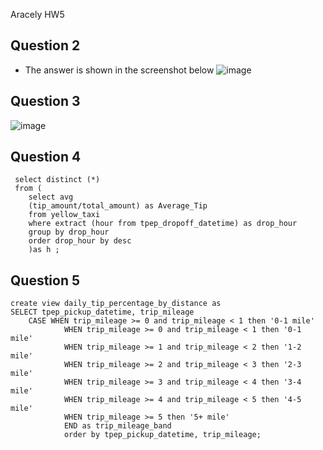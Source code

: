 Aracely
HW5

## Question 2

 - The answer is shown in the screenshot below
 ![image](https://user-images.githubusercontent.com/53866673/205170087-4e2a6dd3-616c-4e1a-a63b-a6666f01ced6.png)

## Question 3
![image](https://user-images.githubusercontent.com/53866673/205170247-c12544a7-f0a1-4b78-a604-703a430c7e13.png)

## Question 4

     select distinct (*)
     from (
     	select avg
     	(tip_amount/total_amount) as Average_Tip
     	from yellow_taxi
     	where extract (hour from tpep_dropoff_datetime) as drop_hour
     	group by drop_hour
     	order drop_hour by desc
     	)as h ;

## Question 5

    create view daily_tip_percentage_by_distance as
    SELECT tpep_pickup_datetime, trip_mileage 
    	CASE WHEN trip_mileage >= 0 and trip_mileage < 1 then '0-1 mile'
                WHEN trip_mileage >= 0 and trip_mileage < 1 then '0-1 mile'
                WHEN trip_mileage >= 1 and trip_mileage < 2 then '1-2 mile'
                WHEN trip_mileage >= 2 and trip_mileage < 3 then '2-3 mile'
                WHEN trip_mileage >= 3 and trip_mileage < 4 then '3-4 mile'
                WHEN trip_mileage >= 4 and trip_mileage < 5 then '4-5 mile'
                WHEN trip_mileage >= 5 then '5+ mile'
                END as trip_mileage_band
                order by tpep_pickup_datetime, trip_mileage;

